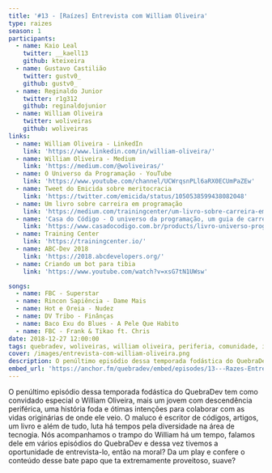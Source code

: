 ```yaml
---
title: '#13 - [Raízes] Entrevista com William Oliveira'
type: raizes
season: 1
participants:
  - name: Kaio Leal
    twitter: __kaell13
    github: kteixeira
  - name: Gustavo Castilião
    twitter: gustv0_
    github: gustv0_
  - name: Reginaldo Junior
    twitter: r1g312
    github: reginaldojunior
  - name: William Oliveira
    twitter: woliveiras
    github: woliveiras
links:
  - name: William Oliveira - LinkedIn
    link: 'https://www.linkedin.com/in/william-oliveira/'
  - name: William Oliveira - Medium
    link: 'https://medium.com/@woliveiras/'
  - name: O Universo da Programação - YouTube
    link: 'https://www.youtube.com/channel/UCWrqsnPLl6aRX0ECUmPaZEw'
  - name: Tweet do Emicida sobre meritocracia
    link: 'https://twitter.com/emicida/status/1050538599438082048'
  - name: Um livro sobre carreira em programação
    link: 'https://medium.com/trainingcenter/um-livro-sobre-carreira-em-programa%C3%A7%C3%A3o-d3eaeac00a67'
  - name: 'Casa do Código - O universo da programação, um guia de carreira em desenvolvimento de software'
    link: 'https://www.casadocodigo.com.br/products/livro-universo-programacao'
  - name: Training Center
    link: 'https://trainingcenter.io/'
  - name: ABC-Dev 2018
    link: 'https://2018.abcdevelopers.org/'
  - name: Criando um bot para tibia
    link: 'https://www.youtube.com/watch?v=xsG7tN1UWsw'

songs:
  - name: FBC - Superstar
  - name: Rincon Sapiência - Dame Mais
  - name: Hot e Oreia - Nudez
  - name: DV Tribo - Finânças
  - name: Baco Exu do Blues - A Pele Que Habito
  - name: FBC - Frank & Tikao ft. Chris
date: 2018-12-27 12:00:00
tags: quebradev, woliveiras, william oliveira, periferia, comunidade, inclusao, conhecimento, raízes
cover: /images/entrevista-com-william-oliveira.png
description: O penúltimo episódio dessa temporada fodástica do QuebraDev tem como convidado especial o William Oliveira, mais um jovem com descendência periférica, uma história foda e ótimas intenções para colaborar com as vidas originárias de onde ele veio. 
embed_url: 'https://anchor.fm/quebradev/embed/episodes/13---Razes-Entrevista-com-William-Oliveira-eclvcs'
---
```


O penúltimo episódio dessa temporada fodástica do QuebraDev tem como convidado especial o William Oliveira, mais um jovem com descendência periférica, uma história foda e ótimas intenções para colaborar com as vidas originárias de onde ele veio. 
O maluco é escritor de códigos, artigos, um livro e além de tudo, luta há tempos pela diversidade na área de tecnogia. Nós acompanhamos o trampo do William há um tempo, falamos dele em vários episódios do QuebraDev e dessa vez tivemos a oportunidade de entrevista-lo, então na moral? Da um play e confere o conteúdo desse bate papo que ta extremamente proveitoso, suave?